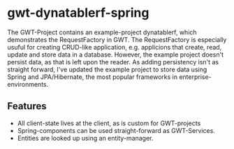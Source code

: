 # gwt-dynatablerf-spring

The GWT-Project contains an example-project dynatablerf, which demonstrates the RequestFactory in GWT. The RequestFactory is especially usuful for creating CRUD-like application, e.g. applicions that create, read, update and store data in a database. However, the example project doesn't persist data, as that is left upon the reader.
As adding persistency isn't as straight forward, I've updated the example project to store data using Spring and JPA/Hibernate, the most popular frameworks in enterprise-environments.

Features
--------
* All client-state lives at the client, as is custom for GWT-projects
* Spring-components can be used straight-forward as GWT-Services.
* Entities are looked up using an entity-manager. 

